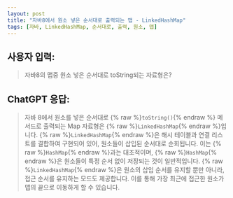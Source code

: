 ```yaml
---
layout: post
title: "자바8에서 원소 넣은 순서대로 출력되는 맵 - LinkedHashMap"
tags: [자바, LinkedHashMap, 순서대로, 출력, 원소, 맵]
---
```


## 사용자 입력:
> 자바8의 맵중 원소 넣은 순서대로 toString되는 자료형은?

## ChatGPT 응답:
> 자바 8에서 원소를 넣은 순서대로 {% raw %}`toString()`{% endraw %} 메서드로 출력되는 Map 자료형은 {% raw %}`LinkedHashMap`{% endraw %}입니다. {% raw %}`LinkedHashMap`{% endraw %}은 해시 테이블과 연결 리스트를 결합하여 구현되어 있어, 원소들이 삽입된 순서대로 순회됩니다. 이는 {% raw %}`HashMap`{% endraw %}과는 대조적이며, {% raw %}`HashMap`{% endraw %}은 원소들이 특정 순서 없이 저장되는 것이 일반적입니다. {% raw %}`LinkedHashMap`{% endraw %}은 원소의 삽입 순서를 유지할 뿐만 아니라, 접근 순서를 유지하는 모드도 제공합니다. 이를 통해 가장 최근에 접근한 원소가 맵의 끝으로 이동하게 할 수 있습니다.

